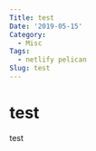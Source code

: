 ```yaml
---
Title: test
Date: '2019-05-15'
Category:
  - Misc
Tags:
  - netlify pelican
Slug: test
---
```

# test
test
